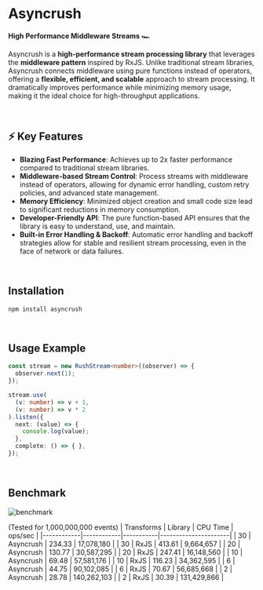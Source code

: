 # Asyncrush

**High Performance Middleware Streams** 🏎️

Asyncrush is a **high-performance stream processing library** that leverages the **middleware pattern** inspired by RxJS. Unlike traditional stream libraries, Asyncrush connects middleware using pure functions instead of operators, offering a **flexible, efficient, and scalable** approach to stream processing. It dramatically improves performance while minimizing memory usage, making it the ideal choice for high-throughput applications.

<br>

## ⚡ Key Features
- **Blazing Fast Performance**: Achieves up to 2x faster performance compared to traditional stream libraries.
- **Middleware-based Stream Control**: Process streams with middleware instead of operators, allowing for dynamic error handling, custom retry policies, and advanced state management.
- **Memory Efficiency**: Minimized object creation and small code size lead to significant reductions in memory consumption.
- **Developer-Friendly API**: The pure function-based API ensures that the library is easy to understand, use, and maintain.
- **Built-in Error Handling & Backoff**: Automatic error handling and backoff strategies allow for stable and resilient stream processing, even in the face of network or data failures.

<br>

## Installation
```
npm install asyncrush
```

<br>

## Usage Example
```typescript
const stream = new RushStream<number>((observer) => {
  observer.next(1);
});

stream.use(
  (v: number) => v + 1,
  (v: number) => v * 2
).listen({
  next: (value) => {
    console.log(value);
  },
  complete: () => { },
});
```

<br>


## Benchmark

![benchmark](https://github.com/user-attachments/assets/39b8a7a4-5406-4c01-90a3-57c90a24d475)

(Tested for 1,000,000,000 events)
| Transforms | Library   | CPU Time  | ops/sec              |
|------------|------------|-----------|----------------------|
| 30         | Asyncrush  | 234.33    | 17,078,180           |
| 30         | RxJS       | 413.61    | 9,664,657            |
| 20         | Asyncrush  | 130.77    | 30,587,295           |
| 20         | RxJS       | 247.41    | 16,148,560           |
| 10         | Asyncrush  | 69.48     | 57,581,176           |
| 10         | RxJS       | 116.23    | 34,362,595           |
| 6          | Asyncrush  | 44.75     | 90,102,085           |
| 6          | RxJS       | 70.67     | 56,685,668           |
| 2          | Asyncrush  | 28.78     | 140,262,103          |
| 2          | RxJS       | 30.39     | 131,429,866          |


